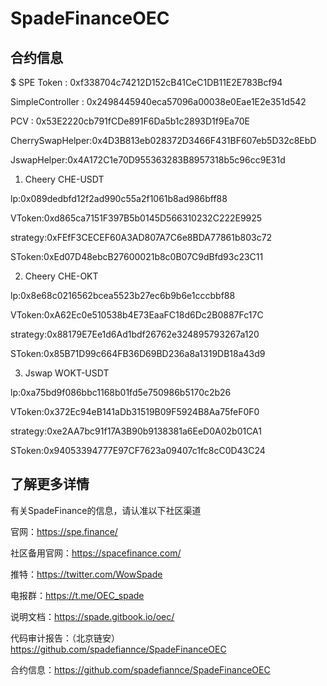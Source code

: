 # SpadeFinanceOEC

## 合约信息

$ SPE Token : 0xf338704c74212D152cB41CeC1DB11E2E783Bcf94

SimpleController : 0x2498445940eca57096a00038e0Eae1E2e351d542

PCV : 0x53E2220cb791fCDe891F6Da5b1c2893D1f9Ea70E

CherrySwapHelper:0x4D3B813eb028372D3466F431BF607eb5D32c8EbD

JswapHelper:0x4A172C1e70D955363283B8957318b5c96cc9E31d


1. Cheery CHE-USDT

lp:0x089dedbfd12f2ad990c55a2f1061b8ad986bff88

VToken:0xd865ca7151F397B5b0145D566310232C222E9925

strategy:0xFEfF3CECEF60A3AD807A7C6e8BDA77861b803c72

SToken:0xEd07D48ebcB27600021b8c0B07C9dBfd93c23C11

2.  Cheery CHE-OKT

lp:0x8e68c0216562bcea5523b27ec6b9b6e1cccbbf88

VToken:0xA62Ec0e510538b4E73EaaFC18d6Dc2B0887Fc17C

strategy:0x88179E7Ee1d6Ad1bdf26762e324895793267a120

SToken:0x85B71D99c664FB36D69BD236a8a1319DB18a43d9

3. Jswap WOKT-USDT

lp:0xa75bd9f086bbc1168b01fd5e750986b5170c2b26

VToken:0x372Ec94eB141aDb31519B09F5924B8Aa75feF0F0

strategy:0xe2AA7bc91f17A3B90b9138381a6EeD0A02b01CA1

SToken:0x94053394777E97CF7623a09407c1fc8cC0D43C24




## 了解更多详情

有关SpadeFinance的信息，请认准以下社区渠道 

官网：https://spe.finance/

社区备用官网：https://spacefinance.com/

推特：https://twitter.com/WowSpade

电报群：https://t.me/OEC_spade

说明文档：https://spade.gitbook.io/oec/

代码审计报告：（北京链安）https://github.com/spadefiannce/SpadeFinanceOEC

合约信息：https://github.com/spadefiannce/SpadeFinanceOEC
